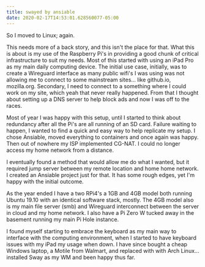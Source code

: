 ```yaml
---
title: swayed by ansiable
date: 2020-02-17T14:53:01.628560077-05:00
---
```

So I moved to Linux; again.

This needs more of a back story, and this isn't the place for that. What this is about is my use of the Raspberry Pi's in providing a good chunk of critical infrastructure to suit my needs. Most of this started with using an iPad Pro as my main daily computing device. The initial use case, initially, was to create a Wireguard interface as many public wifi's I was using was not allowing me to connect to some mainstream sites... like github.io, mozilla.org. Secondary, I need to connect to a something where I could work on my site, which yeah that never really happened. From that I thought about setting up a DNS server to help block ads and now I was off to the races.

Most of year I was happy with this setup, until I started to think about redundancy after all the Pi's are all running of an SD card. Failure waiting to happen, I wanted to find a quick and easy way to help replicate my setup. I chose Ansiable, moved everything to containers and once again was happy. Then out of nowhere my ISP implemented CG-NAT. I could no longer access my home network from a distance. 

I eventually found a method that would allow me do what I wanted, but it required jump server between my remote location and home home network. I created an Ansiable project just for that. It has some rough edges, yet I'm happy with the initial outcome.

As the year ended I have a two RPi4's a 1GB and 4GB model both running Ubuntu 19.10 with an identical software stack, mostly. The 4GB model also is my main file server (smb) and Wireguard interconnect between the server in cloud and my home network. I also have a Pi Zero W tucked away in the basement running my main Pi Hole instance.

I found myself starting to embrace the keyboard as my main way to interface with the computing environment, when I started to have keyboard issues with my iPad my usage when down. I have since bought a cheap Windows laptop, a Motile from Walmart, and replaced with with Arch Linux... installed Sway as my WM and been happy thus far.
